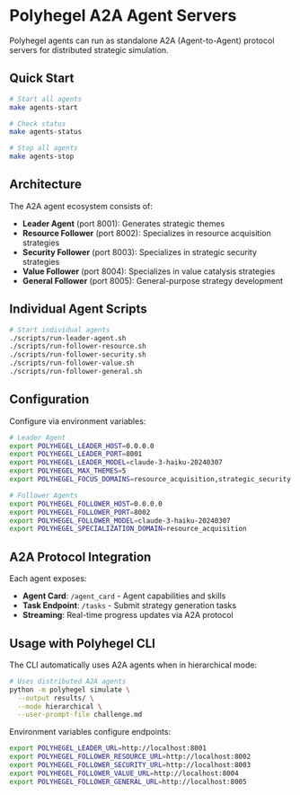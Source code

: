 # Polyhegel A2A Agent Servers

Polyhegel agents can run as standalone A2A (Agent-to-Agent) protocol servers for distributed strategic simulation.

## Quick Start

```bash
# Start all agents
make agents-start

# Check status  
make agents-status

# Stop all agents
make agents-stop
```

## Architecture

The A2A agent ecosystem consists of:

- **Leader Agent** (port 8001): Generates strategic themes
- **Resource Follower** (port 8002): Specializes in resource acquisition strategies  
- **Security Follower** (port 8003): Specializes in strategic security strategies
- **Value Follower** (port 8004): Specializes in value catalysis strategies
- **General Follower** (port 8005): General-purpose strategy development

## Individual Agent Scripts

```bash
# Start individual agents
./scripts/run-leader-agent.sh
./scripts/run-follower-resource.sh  
./scripts/run-follower-security.sh
./scripts/run-follower-value.sh
./scripts/run-follower-general.sh
```

## Configuration

Configure via environment variables:

```bash
# Leader Agent
export POLYHEGEL_LEADER_HOST=0.0.0.0
export POLYHEGEL_LEADER_PORT=8001  
export POLYHEGEL_LEADER_MODEL=claude-3-haiku-20240307
export POLYHEGEL_MAX_THEMES=5
export POLYHEGEL_FOCUS_DOMAINS=resource_acquisition,strategic_security

# Follower Agents
export POLYHEGEL_FOLLOWER_HOST=0.0.0.0
export POLYHEGEL_FOLLOWER_PORT=8002
export POLYHEGEL_FOLLOWER_MODEL=claude-3-haiku-20240307
export POLYHEGEL_SPECIALIZATION_DOMAIN=resource_acquisition
```

## A2A Protocol Integration

Each agent exposes:
- **Agent Card**: `/agent_card` - Agent capabilities and skills
- **Task Endpoint**: `/tasks` - Submit strategy generation tasks
- **Streaming**: Real-time progress updates via A2A protocol

## Usage with Polyhegel CLI

The CLI automatically uses A2A agents when in hierarchical mode:

```bash
# Uses distributed A2A agents
python -m polyhegel simulate \
  --output results/ \
  --mode hierarchical \
  --user-prompt-file challenge.md
```

Environment variables configure endpoints:
```bash
export POLYHEGEL_LEADER_URL=http://localhost:8001
export POLYHEGEL_FOLLOWER_RESOURCE_URL=http://localhost:8002
export POLYHEGEL_FOLLOWER_SECURITY_URL=http://localhost:8003
export POLYHEGEL_FOLLOWER_VALUE_URL=http://localhost:8004
export POLYHEGEL_FOLLOWER_GENERAL_URL=http://localhost:8005
```